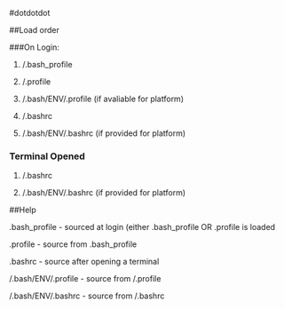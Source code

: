 #dotdotdot

##Load order

###On Login:

1. /.bash_profile 

2. /.profile

3. /.bash/ENV/.profile (if avaliable for platform)

4. /.bashrc

5. /.bash/ENV/.bashrc  (if provided for platform)



### Terminal Opened

1. /.bashrc

2. /.bash/ENV/.bashrc  (if provided for platform)



##Help

.bash_profile - sourced at login (either .bash_profile OR .profile is loaded

.profile - source from .bash_profile

.bashrc - source after opening a terminal

/.bash/ENV/.profile - source from /.profile

/.bash/ENV/.bashrc - source from /.bashrc
